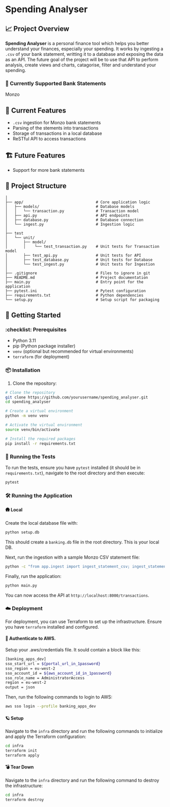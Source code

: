 # Spending Analyser

## :chart_with_upwards_trend: Project Overview
**Spending Analyser** is a personal finance tool which helps you better understand your finances, especially your spending. It works by ingesting a `.csv` of your bank statement, writting it to a database and exposing the data as an API. The future goal of the project will be to use that API to perform analysis, create views and charts, catagorise, filter and understand your spending.

### :bank: Currently Supported Bank Statements
Monzo

## :wrench: Current Features
- `.csv` ingestion for Monzo bank statements
- Parsing of the stements into transactions
- Storage of transactions in a local database
- ReSTful API to access transactions

## :building_construction: Future Features
- Support for more bank statements

## :open_file_folder: Project Structure
```plaintext
│
├── app/                                # Core application logic
│   ├── models/                         # Database models
│   │   └── transaction.py              # Transaction model
│   ├── api.py                          # API endpoints
│   ├── database.py                     # Database connection
│   └── ingest.py                       # Ingestion logic
│
├── test
│   └── unit/
│       ├── model/
│       │    └── test_transaction.py    # Unit tests for Transaction model
│       ├── test_api.py                 # Unit tests for API
│       ├── test_database.py            # Unit tests for Database
│       └── test_ingest.py              # Unit tests for Ingestion
│
├── .gitignore                          # Files to ignore in git
├── README.md                           # Project documentation
├── main.py                             # Entry point for the application
├── pytest.ini                          # Pytest configuration
├── requirements.txt                    # Python dependencies
└── setup.py                            # Setup script for packaging

```

## :rocket: Getting Started

### :checklist: Prerequisites

- Python 3.11
- pip (Python package installer)
- `venv` (optional but recommended for virtual environments)
- `terraform` (for deployment)

### :package: Installation

1. Clone the repository:
```bash
# Clone the repository
git clone https://github.com/yourusername/spending_analyser.git
cd spending_analyser

# Create a virtual environment
python -m venv venv

# Activate the virtual environment
source venv/bin/activate

# Install the required packages
pip install -r requirements.txt
```

### :test_tube: Running the Tests

To run the tests, ensure you have `pytest` installed (it should be in `requirements.txt`), navigate to the root directory and then execute:

```bash
pytest
```

### :hammer_and_wrench: Running the Application

#### :hut: Local
Create the local database file with:

```bash
python setup.db
```
This should create a `banking.db` file in the root directory. This is your local DB.

Next, run the ingestion with a sample Monzo CSV statement file:

```bash
python -c "from app.ingest import ingest_statement_csv; ingest_statement_csv('./test/test_data/obfuscated_live_files/statement_1_month_10_rows.csv')"
```

Finally, run the application:

```bash
python main.py
```

You can now access the API at `http://localhost:8000/transactions`.

### :cloud: Deployment

For deployment, you can use Terraform to set up the infrastructure. Ensure you have `terraform` installed and configured.

#### :key: Authenticate to AWS. 

Setup your .aws/credentials file. It sould contain a block like this:

```bash
[banking_apps_dev]
sso_start_url = ${portal_url_in_1password}
sso_region = eu-west-2
sso_account_id = ${aws_account_id_in_1password}
sso_role_name = AdministratorAccess
region = eu-west-2
output = json
```
Then, run the following commands to login to AWS:
```bash
aws sso login --profile banking_apps_dev
```

#### :ringed_planet: Setup
Navigate to the `infra` directory and run the following commands to initialize and apply the Terraform configuration:

```bash
cd infra
terraform init
terraform apply
```

#### :bomb: Tear Down
Navigate to the `infra` directory and run the following command to destroy the infrastructure:

```bash
cd infra
terraform destroy
```
